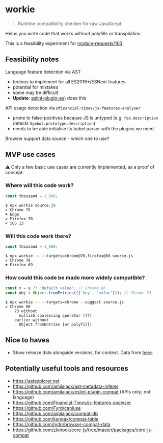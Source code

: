 # workie

> Runtime compatibility checker for raw JavaScript

Helps you write code that works without polyfills or transpilation.

This is a feasibility experiment for [module-requests/103](https://github.com/sindresorhus/module-requests/issues/103).

## Feasibility notes

Language feature detection via AST

- tedious to implement for all ES2016+/ESNext features
- potential for mistakes
- some may be difficult
- **Update**: [eslint-plugin-es)](https://github.com/mysticatea/eslint-plugin-es) does this

API usage detection via `@financial-times/js-features-analyser`

- prone to false-positives because JS is untyped (e.g. `foo.description` detects `Symbol.prototype.description`)
- needs to be able initialise its babel parser with the plugins we need

Browser support data source - which one to use?

## MVP use cases

⚠️ Only a few basic use cases are currently implemented, as a proof of concept.

### Where will this code work?

```javascript
const thousand = 1_000;
```

```
$ npx workie source.js
✔ Chrome 75
✖ Edge
✔ Firefox 70
✔ iOS 13
```

### Will this code work there?

```javascript
const thousand = 1_000;
```

```
$ npx workie -- --targets=chrome@78,firefox@69 source.js
✔ Chrome 78
✖ Firefox 69
```

### How could this code be made more widely compatible?

```javascript
const x = y ?? 'default value'; // Chrome 80
const obj = Object.fromEntries([['key', 'value']]); // Chrome 73
```

```
$ npx workie -- --targets=chrome --suggest source.js
✔ Chrome 80
    73 without
      nullish coalescing operator (??)
    earlier without
      Object.fromEntries [or polyfill]
```

## Nice to haves

- Show release date alongside versions, for context. Data from [here](https://github.com/mdn/browser-compat-data/tree/master/browsers).

## Potentially useful tools and resources

- https://astexplorer.net
- https://github.com/amilajack/ast-metadata-inferer
- https://github.com/amilajack/eslint-plugin-compat (APIs only; not language)
- https://github.com/Financial-Times/js-features-analyser
- https://github.com/Fyrd/caniuse
- https://github.com/amilajack/compat-db
- https://github.com/kangax/compat-table
- https://github.com/mdn/browser-compat-data
- https://github.com/zloirock/core-js/tree/master/packages/core-js-compat

